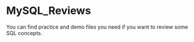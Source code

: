 # MySQL_Reviews
You can find practice and demo files you need if you want to review some SQL concepts.
